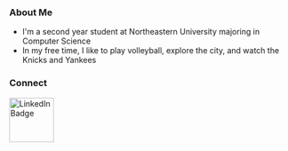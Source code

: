 ### About Me
- I'm a second year student at Northeastern University majoring in Computer Science
- In my free time, I like to play volleyball, explore the city, and watch the Knicks and Yankees

### Connect
<a href="https://www.linkedin.com/in/ethanpon/">
    <img src="https://cdn1.iconfinder.com/data/icons/logotypes/32/circle-linkedin-512.png" alt="LinkedIn Badge" width=80/>
  </a>

